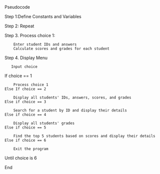 Pseudocode

Step 1:Define Constants and Variables

Step 2: Repeat

 Step 3.   Process choice 1:
 
        Enter student IDs and answers
        Calculate scores and grades for each student
Step 4. Display Menu

       Input choice
   If choice == 1
   
        Process choice 1
    Else If choice == 2
    
        Display all students' IDs, answers, scores, and grades
    Else if choice == 3
    
        Search for a student by ID and display their details
    Else if choice == 4
    
        Display all students' grades
    Else if choice == 5
    
        Find the top 5 students based on scores and display their details
    Else if choice == 6
    
        Exit the program
Until choice is 6

End

